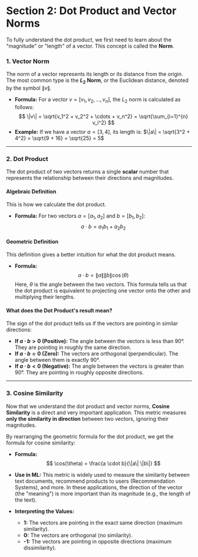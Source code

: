 # Section 2: Dot Product and Vector Norms

To fully understand the dot product, we first need to learn about the "magnitude" or "length" of a vector. This concept is called the **Norm**.

### 1. Vector Norm

The norm of a vector represents its length or its distance from the origin. The most common type is the **$L_2$ Norm**, or the Euclidean distance, denoted by the symbol $\|v\|$.

- **Formula:** For a vector $v = [v_1, v_2, ..., v_n]$, the $L_2$ norm is calculated as follows:
$$
\|v\| = \sqrt{v_1^2 + v_2^2 + \cdots + v_n^2} = \sqrt{\sum_{i=1}^{n} v_i^2}
$$
- **Example:** If we have a vector $a = [3, 4]$, its length is:
$\|a\| = \sqrt{3^2 + 4^2} = \sqrt{9 + 16} = \sqrt{25} = 5$



---

### 2. Dot Product

The dot product of two vectors returns a single **scalar** number that represents the relationship between their directions and magnitudes.

#### Algebraic Definition
This is how we calculate the dot product.
- **Formula:** For two vectors $a = [a_1, a_2]$ and $b = [b_1, b_2]$:
$$
a \cdot b = a_1b_1 + a_2b_2
$$

#### Geometric Definition
This definition gives a better intuition for what the dot product means.
- **Formula:**
$$
a \cdot b = \|a\| \|b\| \cos(\theta)
$$
Here, $\theta$ is the angle between the two vectors. This formula tells us that the dot product is equivalent to projecting one vector onto the other and multiplying their lengths.



#### What does the Dot Product's result mean?
The sign of the dot product tells us if the vectors are pointing in similar directions:
- **If $a \cdot b > 0$ (Positive):** The angle between the vectors is less than 90°. They are pointing in roughly the same direction.
- **If $a \cdot b = 0$ (Zero):** The vectors are orthogonal (perpendicular). The angle between them is exactly 90°.
- **If $a \cdot b < 0$ (Negative):** The angle between the vectors is greater than 90°. They are pointing in roughly opposite directions.

---

### 3. Cosine Similarity

Now that we understand the dot product and vector norms, **Cosine Similarity** is a direct and very important application. This metric measures **only the similarity in direction** between two vectors, ignoring their magnitudes.

By rearranging the geometric formula for the dot product, we get the formula for cosine similarity:

- **Formula:**
$$
\cos(\theta) = \frac{a \cdot b}{\|a\| \|b\|}
$$

- **Use in ML:** This metric is widely used to measure the similarity between text documents, recommend products to users (Recommendation Systems), and more. In these applications, the direction of the vector (the "meaning") is more important than its magnitude (e.g., the length of the text).

- **Interpreting the Values:**
    - **1:** The vectors are pointing in the exact same direction (maximum similarity).
    - **0:** The vectors are orthogonal (no similarity).
    - **-1:** The vectors are pointing in opposite directions (maximum dissimilarity).